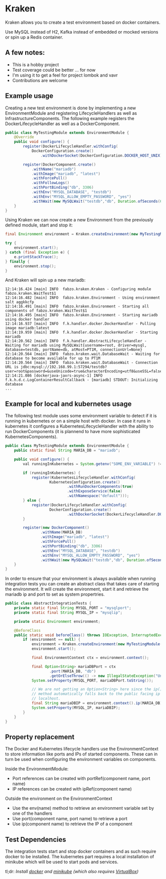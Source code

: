 # Kraken

Kraken allows you to create a test environment based on docker containers.

Use MySQL instead of H2, Kafka instead of embedded or mocked versions or spin up a Redis container.

## A few notes:
* This is a hobby project
* Test coverage could be better ... for now
* I'm using it to get a feel for project lombok and vavr
* Contributions are welcome


## Example usage
Creating a new test environment is done by implementing a new EnvironmentModule and registering LifecycleHandlers as well as InfrastructureComponents. The following example registers the DockerLifecycleHandler as well as a DockerComponent.
```java
public class MyTestingModule extends EnvironmentModule {
	@Override
	public void configure() {
		register(DockerLifecycleHandler.withConfig(
			DockerConfiguration.create()
				.withDockerSocket(DockerConfiguration.DOCKER_HOST_UNIX)));

  		register(DockerComponent.create()
			.withName("mariadb")
			.withImage("mariadb", "latest")
			.withForcePull()
			.withFollowLogs()
			.withPortBinding("db", 3306)
			.withEnv("MYSQL_DATABASE", "testdb")
			.withEnv("MYSQL_ALLOW_EMPTY_PASSWORD", "yes")
			.withWait(new MySQLWait("testdb","db", Duration.ofSeconds(60))));
	}
}
```

Using Kraken we can now create a new Environment from the previously defined module, start and stop it:
```java
final Environment environment = Kraken.createEnvironment(new MyTestingModule());

try {
	environment.start();
} catch (final Exception e) {
	e.printStackTrace();
} finally {
	environment.stop();
}
```
And Kraken will spin up a new mariadb:
```
12:14:16.424 [main] INFO  fabzo.kraken.Kraken - Configuring module fabzo.kraken.WaitTest$1
12:14:16.482 [main] INFO  fabzo.kraken.Environment - Using environment salt aggkkcfp
12:14:16.491 [main] INFO  fabzo.kraken.Environment - Starting all components of fabzo.kraken.WaitTest$1
12:14:16.495 [main] INFO  fabzo.kraken.Environment - Starting mariadb using docker handler
12:14:16.937 [main] INFO  f.k.handler.docker.DockerHandler - Pulling image mariadb:latest
12:14:19.959 [main] INFO  f.k.handler.docker.DockerHandler - Starting mariadb
12:14:20.562 [main] INFO  f.k.handler.AbstractLifecycleHandler - Waiting for mariadb using MySQLWait{username=root, driver=mysql, database=testdb, portName=db, atMost=PT1M, connectionUrl=None}
12:14:20.564 [main] INFO  fabzo.kraken.wait.DatabaseWait - Waiting for database to become available for up to PT1M
12:14:20.564 [main] INFO  fabzo.kraken.wait.DatabaseWait - Connection URL is jdbc:mysql://192.168.99.1:57294/testdb?user=root&password=&useUnicode=true&characterEncoding=utf8&useSSL=false&nullNamePatternMatchesAll=true
12:14:21.086 [dockerjava-jaxrs-async-1] INFO  f.k.h.d.c.LogContainerResultCallback - [mariadb] STDOUT: Initializing database
...
```

## Example for local and kubernetes usage
The following test module uses some environment variable to detect if it is running in kubernetes or on a simple host with docker. In case it runs in kubernetes it configures a KubernetesLifecycleHandler with the ability to run DockerComponents (it is plannend to have more sophisticated KubernetesComponents).
```java
public class MyTestingModule extends EnvironmentModule {
    public static final String MARIA_DB = "mariadb";

    public void configure() {
        val runningInKubernetes = System.getenv("SOME_ENV_VARIABLE") != null;

        if (runningInKubernetes) {
            register(KubernetesLifecycleHandler.withConfig(
                    KubernetesConfiguration.create()
                            .withRunDockerComponents(true)
                            .withExposeService(false)
                            .withNamespace("default")));
        } else {
            register(DockerLifecycleHandler.withConfig(
                    DockerConfiguration.create()
                            .withDockerSocket(DockerLifecycleHandler.DOCKER_HOST_UNIX)));
        }

        register(new DockerComponent()
                .withName(MARIA_DB)
                .withImage("mariadb", "latest")
                .withForcePull()
                .withPortBinding("db", 3306)
                .withEnv("MYSQL_DATABASE", "testdb")
                .withEnv("MYSQL_ALLOW_EMPTY_PASSWORD", "yes")
                .withWait(new MySQLWait("testdb","db", Duration.ofSeconds(60))));
    }
}
```
In order to ensure that your environment is always available when running integration tests you can create an abstract class that takes care of starting the environment. It will create the environment, start it and retrieve the mariadb ip and port to set as system propertries.
```java
public class AbstractIntegrationTests {
    private static final String MYSQL_PORT = "mysqlport";
    private static final String MYSQL_IP = "mysqlip";

    private static Environment environment;

    @BeforeClass
    public static void beforeClass() throws IOException, InterruptedException {
        if (environment == null) {
            environment = Kraken.createEnvironment(new MyTestingModule());
            environment.start();

            final EnvironmentContext ctx = environment.context();

            final Option<String> mariaDBPort = ctx
                    .port(MARIA_DB, "db")
                    .getOrElseThrow(() -> new IllegalStateException("Unable to retrieve maria db port"));
            System.setProperty(MYSQL_PORT, mariaDBPort.toString());

			// We are not getting an Option<String> here since the ip()
            // method automatically falls back to the public facing ip or
            // localhost.
            final String mariaDBIP = environment.context().ip(MARIA_DB);
            System.setProperty(MYSQL_IP, mariaDBIP);
        }
    }
}
```

## Property replacement
The Docker and Kubernetes lifecycle handlers use the EnvironmentContext to store
information like ports and IPs of started components. These can in turn be used
when configuring the environment variables on components.

Inside the EnvironmentModule:
* Port references can be created with portRef(component name, port name)
* IP references can be created with ipRef(component name)

Outside the environment on the EnvironmentContext
* Use the env(name) method to retrieve an environment variable set by one of the handlers
* Use port(component name, port name) to retrieve a port
* Use ip(component name) to retrieve the IP of a component


## Test Dependencies

The integration tests start and stop docker containers and as such require docker to be installed. The kubernetes part requires a local installation of minikube which will be used to start pods and services.

tl;dr: *Install [docker](https://www.docker.com/community-edition) and [minikube](https://github.com/kubernetes/minikube) (which also requires [VirtualBox](https://www.virtualbox.org/wiki/Downloads))*
